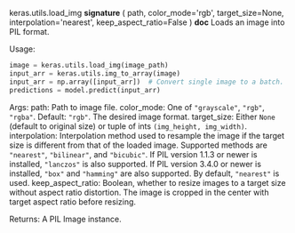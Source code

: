 keras.utils.load_img
__signature__
(
  path,
  color_mode='rgb',
  target_size=None,
  interpolation='nearest',
  keep_aspect_ratio=False
)
__doc__
Loads an image into PIL format.

Usage:

```python
image = keras.utils.load_img(image_path)
input_arr = keras.utils.img_to_array(image)
input_arr = np.array([input_arr])  # Convert single image to a batch.
predictions = model.predict(input_arr)
```

Args:
    path: Path to image file.
    color_mode: One of `"grayscale"`, `"rgb"`, `"rgba"`. Default: `"rgb"`.
        The desired image format.
    target_size: Either `None` (default to original size) or tuple of ints
        `(img_height, img_width)`.
    interpolation: Interpolation method used to resample the image if the
        target size is different from that of the loaded image. Supported
        methods are `"nearest"`, `"bilinear"`, and `"bicubic"`.
        If PIL version 1.1.3 or newer is installed, `"lanczos"`
        is also supported. If PIL version 3.4.0 or newer is installed,
        `"box"` and `"hamming"` are also
        supported. By default, `"nearest"` is used.
    keep_aspect_ratio: Boolean, whether to resize images to a target
        size without aspect ratio distortion. The image is cropped in
        the center with target aspect ratio before resizing.

Returns:
    A PIL Image instance.
